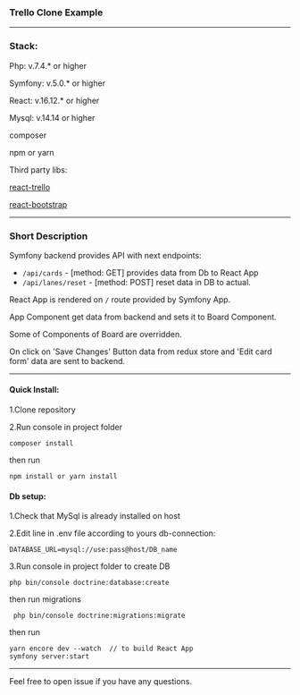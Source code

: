 ### Trello Clone Example

------------------------------------------

### Stack:
Php: v.7.4.* or higher

Symfony: v.5.0.* or higher

React: v.16.12.* or higher 

Mysql: v.14.14 or higher

composer

npm or yarn

Third party libs:

   [react-trello](https://github.com/rcdexta/react-trello)
   
   [react-bootstrap](https://react-bootstrap.netlify.com/)

--------------------------------------

### Short Description

Symfony backend provides API with next endpoints:

 - `/api/cards` - [method: GET] provides data from Db to React App
 - `/api/lanes/reset` - [method: POST] reset data in DB to actual.
 
 React App is rendered on `/` route provided by Symfony App.
 
 App Component get data from backend and sets it to Board Component.
 
 Some of Components of Board are overridden.
 
 On click on 'Save Changes' Button data from redux store 
 and 'Edit card form' data are sent to backend.
  
--------------------------------------

#### Quick Install:

1.Clone repository

2.Run console in project folder

    
    composer install
    
then run
    
    npm install or yarn install


#### Db setup:

1.Check that MySql is already installed on host

2.Edit line in .env file according to yours db-connection:
    
    
    DATABASE_URL=mysql://use:pass@host/DB_name
    
3.Run console in project folder to create DB
    
    
    php bin/console doctrine:database:create
    

then run migrations
    
    
     php bin/console doctrine:migrations:migrate
     
then run

    yarn encore dev --watch  // to build React App
    symfony server:start

-----------------------------------------------

Feel free to open issue if you have any questions.
